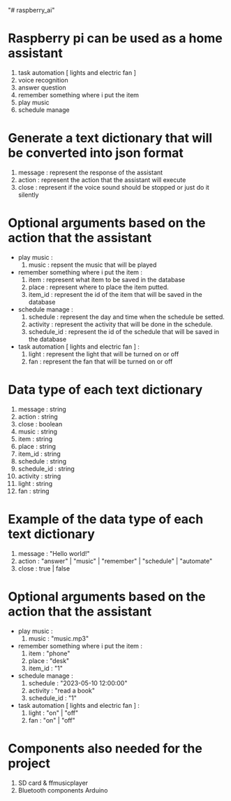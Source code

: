 "# raspberry_ai" 

# Raspberry pi can be used as a home assistant
1. task automation [ lights and electric fan ]
2. voice recognition
3. answer question
4. remember something where i put the item
5. play music
6. schedule manage


# Generate a text dictionary that will be converted into json format
1. message : represent the response of the assistant
2. action : represent the action that the assistant will execute
3. close : represent if the voice sound should be stopped or just do it silently
# Optional arguments based on the action that the assistant
- play music :
    1. music : repsent the music that will be played 
- remember something where i put the item :
    1. item : represent what item to be saved in the database
    2. place : represent where to place the item putted.
    3. item_id : represent the id of the item that will be saved in the database
- schedule manage :
    1. schedule : represent the day and time when the schedule be setted.
    2. activity : represent the activity that will be done in the schedule.
    3. schedule_id : represent the id of the schedule that will be saved in the database
- task automation [ lights and electric fan ] :
    1. light : represent the light that will be turned on or off
    2. fan : represent the fan that will be turned on or off


# Data type of each text dictionary
1. message : string
2. action : string
3. close : boolean
4. music : string
5. item : string
6. place : string
7. item_id : string
8. schedule : string
9. schedule_id : string
10. activity : string
11. light : string
12. fan : string


# Example of the data type of each text dictionary
1. message : "Hello world!"
2. action : "answer" | "music" | "remember" | "schedule" | "automate"
3. close : true | false
# Optional arguments based on the action that the assistant
- play music :
    1. music : "music.mp3"
- remember something where i put the item :
    1. item : "phone"
    2. place : "desk"
    3. item_id : "1"
- schedule manage :
    1. schedule : "2023-05-10 12:00:00"
    2. activity : "read a book"
    3. schedule_id : "1"
- task automation [ lights and electric fan ] :
    1. light : "on" | "off"
    2. fan : "on" | "off"



# Components also needed for the project
1. SD card & ffmusicplayer
2. Bluetooth components Arduino









